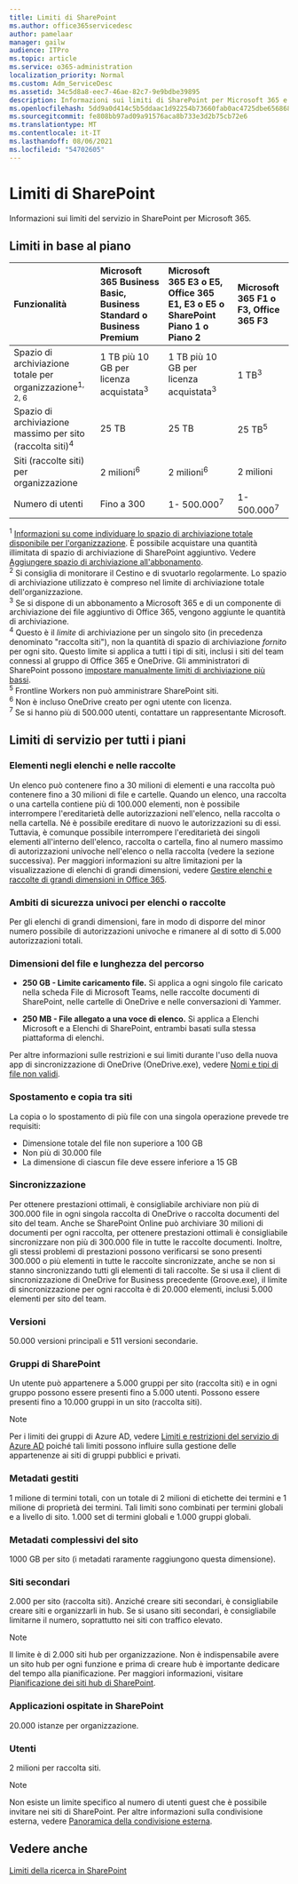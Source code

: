 ```yaml
---
title: Limiti di SharePoint
ms.author: office365servicedesc
author: pamelaar
manager: gailw
audience: ITPro
ms.topic: article
ms.service: o365-administration
localization_priority: Normal
ms.custom: Adm_ServiceDesc
ms.assetid: 34c5d8a8-eec7-46ae-82c7-9e9bdbe39895
description: Informazioni sui limiti di SharePoint per Microsoft 365 e i piani autonomi.
ms.openlocfilehash: 5dd9a0d414c5b5ddaac1d92254b73660fab0ac4725dbe656868df8889faa674d
ms.sourcegitcommit: fe808bb97ad09a91576aca8b733e3d2b75cb72e6
ms.translationtype: MT
ms.contentlocale: it-IT
ms.lasthandoff: 08/06/2021
ms.locfileid: "54702605"
---
```

# <a name="sharepoint-limits"></a>Limiti di SharePoint

Informazioni sui limiti del servizio in SharePoint per Microsoft 365.
  
## <a name="limits-by-plan"></a>Limiti in base al piano 

| Funzionalità | Microsoft 365 Business Basic, Business Standard o Business Premium | Microsoft 365 E3 o E5, Office 365 E1, E3 o E5 o SharePoint Piano 1 o Piano 2 | Microsoft 365 F1 o F3, Office 365 F3 |
|:-----|:-----|:-----|:-----|
|Spazio di archiviazione totale per organizzazione<sup>1, 2, 6</sup> <br/> |1 TB più 10 GB per licenza acquistata<sup>3</sup>  <br/> |1 TB più 10 GB per licenza acquistata<sup>3</sup> <br/> |1 TB<sup>3</sup> <br/> |
|Spazio di archiviazione massimo per sito (raccolta siti)<sup>4</sup><br/> |25 TB <br/> |25 TB <br/> |25 TB<sup>5</sup> <br/> |
|Siti (raccolte siti) per organizzazione  <br/> |2 milioni<sup>6</sup> <br/> |2 milioni<sup>6</sup> <br/> |2 milioni<br/> |
|Numero di utenti  <br/> |Fino a 300  <br/> |1- 500.000<sup>7</sup> <br/> |1- 500.000<sup>7</sup> <br/> |
   
<sup>1</sup> [Informazioni su come individuare lo spazio di archiviazione totale disponibile per l'organizzazione](/sharepoint/manage-site-collection-storage-limits). È possibile acquistare una quantità illimitata di spazio di archiviazione di SharePoint aggiuntivo. Vedere [Aggiungere spazio di archiviazione all'abbonamento](/office365/admin/subscriptions-and-billing/add-storage-space). 
<br/><sup>2</sup> Si consiglia di monitorare il Cestino e di svuotarlo regolarmente. Lo spazio di archiviazione utilizzato è compreso nel limite di archiviazione totale dell'organizzazione. 
<br/> <sup>3</sup> Se si dispone di un abbonamento a Microsoft 365 e di un componente di archiviazione dei file aggiuntivo di Office 365, vengono aggiunte le quantità di archiviazione. 
<br/> <sup>4</sup> Questo è il *limite* di archiviazione per un singolo sito (in precedenza denominato "raccolta siti"), non la quantità di spazio di archiviazione *fornito* per ogni sito. Questo limite si applica a tutti i tipi di siti, inclusi i siti del team connessi al gruppo di Office 365 e OneDrive. Gli amministratori di SharePoint possono [impostare manualmente limiti di archiviazione più bassi](/sharepoint/manage-site-collection-storage-limits#manage-individual-site-storage-limits). 
<br/> <sup>5</sup> Frontline Workers non può amministrare SharePoint siti. 
<br/> <sup>6</sup> Non è incluso OneDrive creato per ogni utente con licenza. 
<br/> <sup>7</sup> Se si hanno più di 500.000 utenti, contattare un rappresentante Microsoft. 
  
## <a name="service-limits-for-all-plans"></a>Limiti di servizio per tutti i piani

### <a name="items-in-lists-and-libraries"></a>Elementi negli elenchi e nelle raccolte

Un elenco può contenere fino a 30 milioni di elementi e una raccolta può contenere fino a 30 milioni di file e cartelle. Quando un elenco, una raccolta o una cartella contiene più di 100.000 elementi, non è possibile interrompere l'ereditarietà delle autorizzazioni nell'elenco, nella raccolta o nella cartella. Né è possibile ereditare di nuovo le autorizzazioni su di essi. Tuttavia, è comunque possibile interrompere l'ereditarietà dei singoli elementi all'interno dell'elenco, raccolta o cartella, fino al numero massimo di autorizzazioni univoche nell'elenco o nella raccolta (vedere la sezione successiva). Per maggiori informazioni su altre limitazioni per la visualizzazione di elenchi di grandi dimensioni, vedere [Gestire elenchi e raccolte di grandi dimensioni in Office 365](https://support.office.com/article/b4038448-ec0e-49b7-b853-679d3d8fb784).

### <a name="unique-security-scopes-per-list-or-library"></a>Ambiti di sicurezza univoci per elenchi o raccolte

Per gli elenchi di grandi dimensioni, fare in modo di disporre del minor numero possibile di autorizzazioni univoche e rimanere al di sotto di 5.000 autorizzazioni totali.

### <a name="file-size-and-file-path-length"></a>Dimensioni del file e lunghezza del percorso

- **250 GB - Limite caricamento file.** Si applica a ogni singolo file caricato nella scheda File di Microsoft Teams, nelle raccolte documenti di SharePoint, nelle cartelle di OneDrive e nelle conversazioni di Yammer.

- **250 MB - File allegato a una voce di elenco.** Si applica a Elenchi Microsoft e a Elenchi di SharePoint, entrambi basati sulla stessa piattaforma di elenchi.

Per altre informazioni sulle restrizioni e sui limiti durante l'uso della nuova app di sincronizzazione di OneDrive (OneDrive.exe), vedere [Nomi e tipi di file non validi](https://support.office.com/article/64883a5d-228e-48f5-b3d2-eb39e07630fa).

### <a name="moving-and-copying-across-sites"></a>Spostamento e copia tra siti

La copia o lo spostamento di più file con una singola operazione prevede tre requisiti:

- Dimensione totale del file non superiore a 100 GB
- Non più di 30.000 file
- La dimensione di ciascun file deve essere inferiore a 15 GB

### <a name="sync"></a>Sincronizzazione

Per ottenere prestazioni ottimali, è consigliabile archiviare non più di 300.000 file in ogni singola raccolta di OneDrive o raccolta documenti del sito del team. Anche se SharePoint Online può archiviare 30 milioni di documenti per ogni raccolta, per ottenere prestazioni ottimali è consigliabile sincronizzare non più di 300.000 file in tutte le raccolte documenti. Inoltre, gli stessi problemi di prestazioni possono verificarsi se sono presenti 300.000 o più elementi in tutte le raccolte sincronizzate, anche se non si stanno sincronizzando tutti gli elementi di tali raccolte. Se si usa il client di sincronizzazione di OneDrive for Business precedente (Groove.exe), il limite di sincronizzazione per ogni raccolta è di 20.000 elementi, inclusi 5.000 elementi per sito del team.

### <a name="versions"></a>Versioni

50.000 versioni principali e 511 versioni secondarie.

### <a name="sharepoint-groups"></a>Gruppi di SharePoint

Un utente può appartenere a 5.000 gruppi per sito (raccolta siti) e in ogni gruppo possono essere presenti fino a 5.000 utenti. Possono essere presenti fino a 10.000 gruppi in un sito (raccolta siti).

> [!NOTE]
> Per i limiti dei gruppi di Azure AD, vedere [Limiti e restrizioni del servizio di Azure AD](/azure/active-directory/users-groups-roles/directory-service-limits-restrictions) poiché tali limiti possono influire sulla gestione delle appartenenze ai siti di gruppi pubblici e privati.

### <a name="managed-metadata"></a>Metadati gestiti

1 milione di termini totali, con un totale di 2 milioni di etichette dei termini e 1 milione di proprietà dei termini. Tali limiti sono combinati per termini globali e a livello di sito. 1.000 set di termini globali e 1.000 gruppi globali.

### <a name="overall-site-metadata"></a>Metadati complessivi del sito

1000 GB per sito (i metadati raramente raggiungono questa dimensione).

### <a name="subsites"></a>Siti secondari

2.000 per sito (raccolta siti). Anziché creare siti secondari, è consigliabile creare siti e organizzarli in hub. Se si usano siti secondari, è consigliabile limitarne il numero, soprattutto nei siti con traffico elevato.

> [!NOTE]
> Il limite è di 2.000 siti hub per organizzazione. Non è indispensabile avere un sito hub per ogni funzione e prima di creare hub è importante dedicare del tempo alla pianificazione. Per maggiori informazioni, visitare [Pianificazione dei siti hub di SharePoint](/sharepoint/planning-hub-sites).

### <a name="sharepoint-hosted-applications"></a>Applicazioni ospitate in SharePoint

20.000 istanze per organizzazione.

### <a name="users"></a>Utenti

2 milioni per raccolta siti.

> [!NOTE]
> Non esiste un limite specifico al numero di utenti guest che è possibile invitare nei siti di SharePoint. Per altre informazioni sulla condivisione esterna, vedere [Panoramica della condivisione esterna](/sharepoint/external-sharing-overview).

## <a name="see-also"></a>Vedere anche

[Limiti della ricerca in SharePoint ](/sharepoint/search-limits)